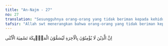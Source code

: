 ```yaml
---
title: "An-Najm - 27"
no: 27
translation: "Sesungguhnya orang-orang yang tidak beriman kepada kehidupan akhirat, sungguh mereka menamakan para malaikat dengan nama perempuan. "
tafsir: "Allah swt menerangkan bahwa orang-orang yang tidak beriman kepada hari akhirat dan apa-apa yang terjadi di alam akhirat sebagaimana yang telah disampaikan para rasul; mereka itu menambah kekafiran dengan kebodohan perkataan mereka yang menganggap bahwa malaikat itu adalah anak perempuan Tuhan (Mahasuci Allah dari apa yang mereka katakan). Allah swt mencap orang-orang yang seperti itu sebagai orangorang yang tidak beriman dan sebagai isyarat bahwa perkataan mereka telah sampai kepada batas kekejian yang tidak mungkin berasal dari orang yang percaya adanya hisab dan pembalasan. Perkataan mereka itu mengandung dua dosa: Yaitu pengakuan bahwa Tuhan mempunyai anak, dan bahwa anak Tuhan yang mereka katakan itu perempuan, dengan pengakuan yang demikian itu mereka merasa bangga telah melebihi Tuhan, karena mereka mempunyai anak laki-laki."
---
```


اِنَّ الَّذِيْنَ لَا يُؤْمِنُوْنَ بِالْاٰخِرَةِ لَيُسَمُّوْنَ الْمَلٰۤىِٕكَةَ تَسْمِيَةَ الْاُنْثٰى 
